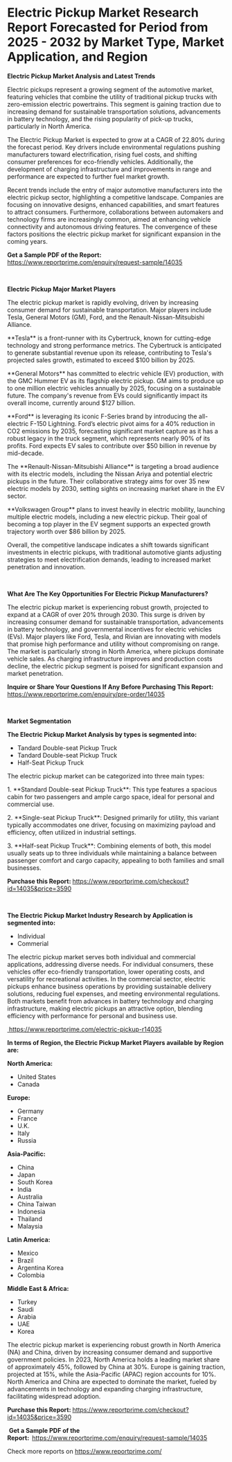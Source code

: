 <p><h1>Electric Pickup Market Research Report Forecasted for Period from 2025 -  2032 by Market Type, Market Application, and Region</h1></p><p><strong>Electric Pickup Market Analysis and Latest Trends</strong></p>
<p><p>Electric pickups represent a growing segment of the automotive market, featuring vehicles that combine the utility of traditional pickup trucks with zero-emission electric powertrains. This segment is gaining traction due to increasing demand for sustainable transportation solutions, advancements in battery technology, and the rising popularity of pick-up trucks, particularly in North America.</p><p>The Electric Pickup Market is expected to grow at a CAGR of 22.80% during the forecast period. Key drivers include environmental regulations pushing manufacturers toward electrification, rising fuel costs, and shifting consumer preferences for eco-friendly vehicles. Additionally, the development of charging infrastructure and improvements in range and performance are expected to further fuel market growth.</p><p>Recent trends include the entry of major automotive manufacturers into the electric pickup sector, highlighting a competitive landscape. Companies are focusing on innovative designs, enhanced capabilities, and smart features to attract consumers. Furthermore, collaborations between automakers and technology firms are increasingly common, aimed at enhancing vehicle connectivity and autonomous driving features. The convergence of these factors positions the electric pickup market for significant expansion in the coming years.</p></p>
<p><strong>Get a Sample PDF of the Report:&nbsp;</strong> <a href="https://www.reportprime.com/enquiry/request-sample/14035?utm_campaign=3186&utm_medium=2&utm_source=Github&utm_content=ia&utm_term=20032025&utm_id=electric-pickup">https://www.reportprime.com/enquiry/request-sample/14035</a></p>
<p>&nbsp;</p>
<p><strong>Electric Pickup Major Market Players</strong></p>
<p><p>The electric pickup market is rapidly evolving, driven by increasing consumer demand for sustainable transportation. Major players include Tesla, General Motors (GM), Ford, and the Renault-Nissan-Mitsubishi Alliance.</p><p>**Tesla** is a front-runner with its Cybertruck, known for cutting-edge technology and strong performance metrics. The Cybertruck is anticipated to generate substantial revenue upon its release, contributing to Tesla's projected sales growth, estimated to exceed $100 billion by 2025.</p><p>**General Motors** has committed to electric vehicle (EV) production, with the GMC Hummer EV as its flagship electric pickup. GM aims to produce up to one million electric vehicles annually by 2025, focusing on a sustainable future. The company's revenue from EVs could significantly impact its overall income, currently around $127 billion.</p><p>**Ford** is leveraging its iconic F-Series brand by introducing the all-electric F-150 Lightning. Ford’s electric pivot aims for a 40% reduction in CO2 emissions by 2035, forecasting significant market capture as it has a robust legacy in the truck segment, which represents nearly 90% of its profits. Ford expects EV sales to contribute over $50 billion in revenue by mid-decade.</p><p>The **Renault-Nissan-Mitsubishi Alliance** is targeting a broad audience with its electric models, including the Nissan Ariya and potential electric pickups in the future. Their collaborative strategy aims for over 35 new electric models by 2030, setting sights on increasing market share in the EV sector.</p><p>**Volkswagen Group** plans to invest heavily in electric mobility, launching multiple electric models, including a new electric pickup. Their goal of becoming a top player in the EV segment supports an expected growth trajectory worth over $86 billion by 2025.</p><p>Overall, the competitive landscape indicates a shift towards significant investments in electric pickups, with traditional automotive giants adjusting strategies to meet electrification demands, leading to increased market penetration and innovation.</p></p>
<p>&nbsp;</p>
<p><strong>What Are The Key Opportunities For Electric Pickup Manufacturers?</strong></p>
<p><p>The electric pickup market is experiencing robust growth, projected to expand at a CAGR of over 20% through 2030. This surge is driven by increasing consumer demand for sustainable transportation, advancements in battery technology, and governmental incentives for electric vehicles (EVs). Major players like Ford, Tesla, and Rivian are innovating with models that promise high performance and utility without compromising on range. The market is particularly strong in North America, where pickups dominate vehicle sales. As charging infrastructure improves and production costs decline, the electric pickup segment is poised for significant expansion and market penetration.</p></p>
<p><strong>Inquire or Share Your Questions If Any Before Purchasing This Report:</strong> <a href="https://www.reportprime.com/enquiry/pre-order/14035?utm_campaign=3186&utm_medium=2&utm_source=Github&utm_content=ia&utm_term=20032025&utm_id=electric-pickup">https://www.reportprime.com/enquiry/pre-order/14035</a></p>
<p>&nbsp;</p>
<p><strong>Market Segmentation</strong></p>
<p><strong>The Electric Pickup Market Analysis by types is segmented into:</strong></p>
<p><ul><li>Tandard Double-seat Pickup Truck</li><li>Tandard Double-seat Pickup Truck</li><li>Half-Seat Pickup Truck</li></ul></p>
<p><p>The electric pickup market can be categorized into three main types: </p><p>1. **Standard Double-seat Pickup Truck**: This type features a spacious cabin for two passengers and ample cargo space, ideal for personal and commercial use. </p><p>2. **Single-seat Pickup Truck**: Designed primarily for utility, this variant typically accommodates one driver, focusing on maximizing payload and efficiency, often utilized in industrial settings. </p><p>3. **Half-seat Pickup Truck**: Combining elements of both, this model usually seats up to three individuals while maintaining a balance between passenger comfort and cargo capacity, appealing to both families and small businesses.</p></p>
<p><strong>Purchase this Report:&nbsp;</strong><a href="https://www.reportprime.com/checkout?id=14035&price=3590&utm_campaign=3186&utm_medium=2&utm_source=Github&utm_content=ia&utm_term=20032025&utm_id=electric-pickup">https://www.reportprime.com/checkout?id=14035&price=3590</a></p>
<p>&nbsp;</p>
<p><strong>The Electric Pickup Market Industry Research by Application is segmented into:</strong></p>
<p><ul><li>Individual</li><li>Commerial</li></ul></p>
<p><p>The electric pickup market serves both individual and commercial applications, addressing diverse needs. For individual consumers, these vehicles offer eco-friendly transportation, lower operating costs, and versatility for recreational activities. In the commercial sector, electric pickups enhance business operations by providing sustainable delivery solutions, reducing fuel expenses, and meeting environmental regulations. Both markets benefit from advances in battery technology and charging infrastructure, making electric pickups an attractive option, blending efficiency with performance for personal and business use.</p></p>
<p><a href="https://www.reportprime.com/electric-pickup-r14035?utm_campaign=3186&utm_medium=2&utm_source=Github&utm_content=ia&utm_term=20032025&utm_id=electric-pickup">&nbsp;https://www.reportprime.com/electric-pickup-r14035</a></p>
<p><strong>In terms of Region, the Electric Pickup Market Players available by Region are:</strong></p>
<p>
    <p> <strong> North America: </strong>
        <ul>
            <li>United States</li>
            <li>Canada</li>
        </ul>
        </p> 
    <p> <strong> Europe: </strong>
        <ul>
            <li>Germany</li>
            <li>France</li>
            <li>U.K.</li>
            <li>Italy</li>
            <li>Russia</li>
        </ul>
        </p> 
    <p> <strong> Asia-Pacific: </strong>
        <ul>
            <li>China</li>
            <li>Japan</li>
            <li>South Korea</li>
            <li>India</li>
            <li>Australia</li>
            <li>China Taiwan</li>
            <li>Indonesia</li>
            <li>Thailand</li>
            <li>Malaysia</li>
        </ul>
        </p> 
    <p> <strong> Latin America: </strong>
        <ul>
            <li>Mexico</li>
            <li>Brazil</li>
            <li>Argentina Korea</li>
            <li>Colombia</li>
        </ul>
        </p> 
    <p> <strong> Middle East & Africa: </strong>
        <ul>
            <li>Turkey</li>
            <li>Saudi</li>
            <li>Arabia</li>
            <li>UAE</li>
            <li>Korea</li>
        </ul>
    </p>
    </p>
<p><p>The electric pickup market is experiencing robust growth in North America (NA) and China, driven by increasing consumer demand and supportive government policies. In 2023, North America holds a leading market share of approximately 45%, followed by China at 30%. Europe is gaining traction, projected at 15%, while the Asia-Pacific (APAC) region accounts for 10%. North America and China are expected to dominate the market, fueled by advancements in technology and expanding charging infrastructure, facilitating widespread adoption.</p></p>
<p><strong>Purchase this Report: </strong><a href="https://www.reportprime.com/checkout?id=14035&price=3590&utm_campaign=3186&utm_medium=2&utm_source=Github&utm_content=ia&utm_term=20032025&utm_id=electric-pickup">https://www.reportprime.com/checkout?id=14035&price=3590</a></p>
<p>&nbsp;<strong>Get a Sample PDF of the Report:&nbsp;&nbsp;</strong><a href="https://www.reportprime.com/enquiry/request-sample/14035?utm_campaign=3186&utm_medium=2&utm_source=Github&utm_content=ia&utm_term=20032025&utm_id=electric-pickup">https://www.reportprime.com/enquiry/request-sample/14035</a></p>
<p><strong></strong></p>
<p>Check more reports on <a href="https://www.reportprime.com/?utm_campaign=3186&utm_medium=2&utm_source=Github&utm_content=ia&utm_term=20032025&utm_id=electric-pickup">https://www.reportprime.com/</a></p>